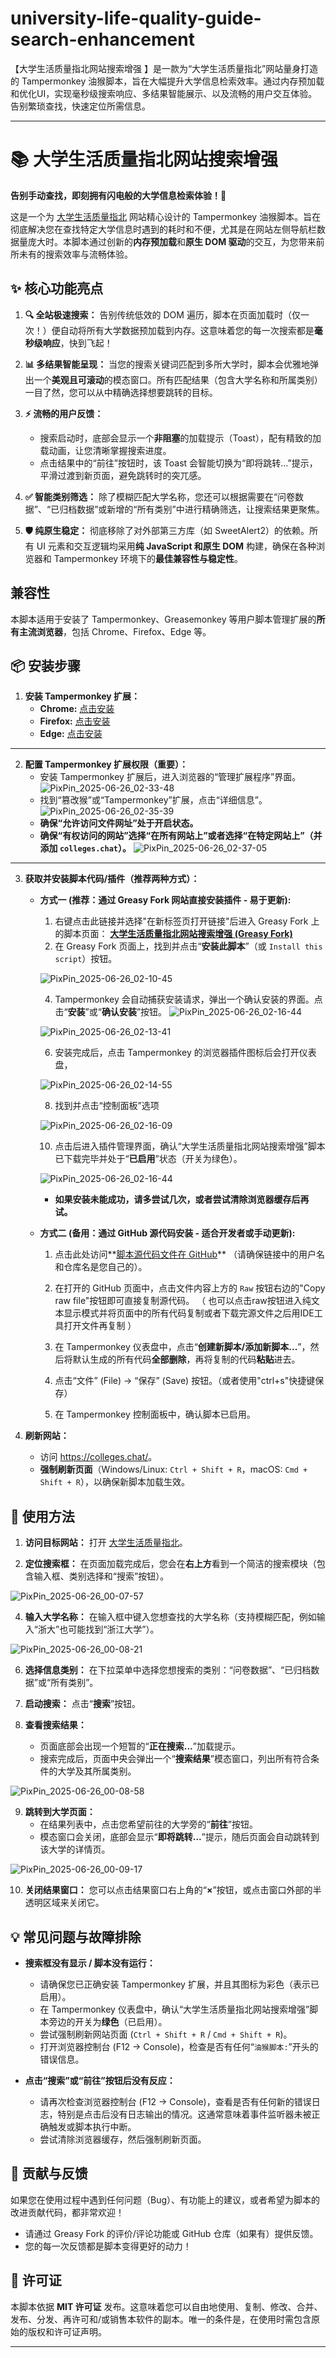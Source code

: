 # university-life-quality-guide-search-enhancement
【大学生活质量指北网站搜索增强 】是一款为“大学生活质量指北”网站量身打造的 Tampermonkey 油猴脚本，旨在大幅提升大学信息检索效率。通过内存预加载和优化UI，实现毫秒级搜索响应、多结果智能展示、以及流畅的用户交互体验。告别繁琐查找，快速定位所需信息。

-----

# 📚 大学生活质量指北网站搜索增强

**告别手动查找，即刻拥有闪电般的大学信息检索体验！🚀**

这是一个为 [大学生活质量指北](https://colleges.chat/) 网站精心设计的 Tampermonkey 油猴脚本。旨在彻底解决您在查找特定大学信息时遇到的耗时和不便，尤其是在网站左侧导航栏数据量庞大时。本脚本通过创新的**内存预加载**和**原生 DOM 驱动**的交互，为您带来前所未有的搜索效率与流畅体验。

## ✨ 核心功能亮点

1.  **🔍 全站极速搜索：** 告别传统低效的 DOM 遍历，脚本在页面加载时（仅一次！）便自动将所有大学数据预加载到内存。这意味着您的每一次搜索都是**毫秒级响应**，快到飞起！

2.  **📊 多结果智能呈现：** 当您的搜索关键词匹配到多所大学时，脚本会优雅地弹出一个**美观且可滚动**的模态窗口。所有匹配结果（包含大学名称和所属类别）一目了然，您可以从中精确选择想要跳转的目标。

3.  **⚡️ 流畅的用户反馈：**
    * 搜索启动时，底部会显示一个**非阻塞**的加载提示（Toast），配有精致的加载动画，让您清晰掌握搜索进度。
    * 点击结果中的“前往”按钮时，该 Toast 会智能切换为“即将跳转...”提示，平滑过渡到新页面，避免跳转时的突兀感。

4.  **✅ 智能类别筛选：** 除了模糊匹配大学名称，您还可以根据需要在“问卷数据”、“已归档数据”或新增的“所有类别”中进行精确筛选，让搜索结果更聚焦。

5.  **🛡️ 纯原生稳定：** 彻底移除了对外部第三方库（如 SweetAlert2）的依赖。所有 UI 元素和交互逻辑均采用**纯 JavaScript 和原生 DOM** 构建，确保在各种浏览器和 Tampermonkey 环境下的**最佳兼容性与稳定性**。

## 兼容性

本脚本适用于安装了 Tampermonkey、Greasemonkey 等用户脚本管理扩展的**所有主流浏览器**，包括 Chrome、Firefox、Edge 等。

## 📦 安装步骤

1.  **安装 Tampermonkey 扩展：**
    * **Chrome:** [点击安装](https://chrome.google.com/webstore/detail/tampermonkey/dhdgffkkebhmkfjojejmpbldmpobfkfo)
    * **Firefox:** [点击安装](https://addons.mozilla.org/zh-CN/firefox/addon/tampermonkey/)
    * **Edge:** [点击安装](https://microsoftedge.microsoft.com/addons/detail/tampermonkey/iikmkjmpbldldcalohfklkllfgjnnlse)
---
2.  **配置 Tampermonkey 扩展权限（重要）：**
    * 安装 Tampermonkey 扩展后，进入浏览器的“管理扩展程序”界面。
    ![PixPin_2025-06-26_02-33-48](https://github.com/user-attachments/assets/9e74ff64-6a0f-4929-87b1-c78e13b696f7)
    * 找到“篡改猴”或“Tampermonkey”扩展，点击“详细信息”。
      ![PixPin_2025-06-26_02-35-39](https://github.com/user-attachments/assets/3c5c54e9-3cd7-4371-9f7f-a10c3d78dcee)
    * **确保“允许访问文件网址”处于开启状态。**
    * **确保“有权访问的网站”选择“在所有网站上”或者选择“在特定网站上”（并添加 `colleges.chat`）。**
    ![PixPin_2025-06-26_02-37-05](https://github.com/user-attachments/assets/931349a6-b858-4e17-9168-c14818614589)

---

3.  **获取并安装脚本代码/插件（推荐两种方式）：**

    * **方式一 (推荐：通过 Greasy Fork 网站直接安装插件 - 易于更新):**
        1.  右键点击此链接并选择"在新标签页打开链接"后进入 Greasy Fork 上的脚本页面：
            **[大学生活质量指北网站搜索增强 (Greasy Fork)](https://greasyfork.org/en/scripts/540757-%E5%A4%A7%E5%AD%A6%E7%94%9F%E6%B4%BB%E8%B4%A8%E9%87%8F%E6%8C%87%E5%8C%97%E7%BD%91%E7%AB%99%E6%90%9C%E7%B4%A2%E5%A2%9E%E5%BC%BA-%E6%9C%80%E7%BB%88%E4%BF%AE%E5%A4%8D%E7%89%88)**
        2.  在 Greasy Fork 页面上，找到并点击“**安装此脚本**”（或 `Install this script`）按钮。
      
        ![PixPin_2025-06-26_02-10-45](https://github.com/user-attachments/assets/b46f32b0-3981-4c99-8f17-717b26e9dd8f)
      
        4.  Tampermonkey 会自动捕获安装请求，弹出一个确认安装的界面。点击“**安装**”或“**确认安装**”按钮。
      ![PixPin_2025-06-26_02-16-44](https://github.com/user-attachments/assets/8299735e-b3c0-4ded-ab00-917eee5bc573)

        ![PixPin_2025-06-26_02-13-41](https://github.com/user-attachments/assets/0bd5ba82-adfa-4973-8219-da5135a93228)
      
        6.  安装完成后，点击 Tampermonkey 的浏览器插件图标后会打开仪表盘，
      
        ![PixPin_2025-06-26_02-14-55](https://github.com/user-attachments/assets/52ff69f8-b5f8-400c-9651-3773cb7f0fa0)
      
        8.  找到并点击“控制面板”选项
      
        ![PixPin_2025-06-26_02-16-09](https://github.com/user-attachments/assets/d2f5241c-5921-44e5-a021-bed1597ae255)
           
        10.  点击后进入插件管理界面，确认“大学生活质量指北网站搜索增强”脚本已下载完毕并处于“**已启用**”状态（开关为绿色）。

        ![PixPin_2025-06-26_02-16-44](https://github.com/user-attachments/assets/8cbecbe8-92be-4edf-8cfa-0e8fae197f45)
            
        * **如果安装未能成功，请多尝试几次，或者尝试清除浏览器缓存后再试。**

    * **方式二 (备用：通过 GitHub 源代码安装 - 适合开发者或手动更新):**
        1.  点击此处访问**[脚本源代码文件在 GitHub](https://github.com/Endotch/university-life-quality-guide-search-enhancement/blob/main/university-life-quality-guide-search-enhancement.user.js)** （请确保链接中的用户名和仓库名是您自己的）。
        2.  在打开的 GitHub 页面中，点击文件内容上方的 `Raw` 按钮右边的"Copy raw file"按钮即可直接复制源代码。
           （ 也可以点击raw按钮进入纯文本显示模式并将页面中的所有代码复制或者下载完源文件之后用IDE工具打开文件再复制 ）
        4.  在 Tampermonkey 仪表盘中，点击“**创建新脚本/添加新脚本...**”，然后将默认生成的所有代码**全部删除**，再将复制的代码**粘贴**进去。
        5.  点击“文件” (File) -> “保存” (Save) 按钮。（或者使用"ctrl+s"快捷键保存）

        6.  在 Tampermonkey 控制面板中，确认脚本已启用。

5.  **刷新网站：**
    * 访问 <https://colleges.chat/>。
    * **强制刷新页面**（Windows/Linux: `Ctrl + Shift + R`，macOS: `Cmd + Shift + R`），以确保新脚本加载生效。

## 🚀 使用方法

1.  **访问目标网站：** 打开 [大学生活质量指北](https://colleges.chat/)。

2.  **定位搜索框：** 在页面加载完成后，您会在**右上方**看到一个简洁的搜索模块（包含输入框、类别选择和“搜索”按钮）。

![PixPin_2025-06-26_00-07-57](https://github.com/user-attachments/assets/ac65668d-43b8-47b1-a601-1f49d2814786)

4.  **输入大学名称：** 在输入框中键入您想查找的大学名称（支持模糊匹配，例如输入“浙大”也可能找到“浙江大学”）。

![PixPin_2025-06-26_00-08-21](https://github.com/user-attachments/assets/9feb23cf-51f0-4d96-83ae-6b33d00e87ac)

6.  **选择信息类别：** 在下拉菜单中选择您想搜索的类别：“问卷数据”、“已归档数据”或“所有类别”。

7.  **启动搜索：** 点击“**搜索**”按钮。

8.  **查看搜索结果：**
    * 页面底部会出现一个短暂的“**正在搜索...**”加载提示。
    * 搜索完成后，页面中央会弹出一个“**搜索结果**”模态窗口，列出所有符合条件的大学及其所属类别。

![PixPin_2025-06-26_00-08-58](https://github.com/user-attachments/assets/6ae688da-e523-42fa-862f-8f3576952560)

9.  **跳转到大学页面：**
    * 在结果列表中，点击您希望前往的大学旁的“**前往**”按钮。
    * 模态窗口会关闭，底部会显示“**即将跳转...**”提示，随后页面会自动跳转到该大学的详情页。

![PixPin_2025-06-26_00-09-17](https://github.com/user-attachments/assets/7df9f675-1d27-487a-8235-fcc32db43d66)

10.  **关闭结果窗口：** 您可以点击结果窗口右上角的“**×**”按钮，或点击窗口外部的半透明区域来关闭它。

## 💡 常见问题与故障排除

* **搜索框没有显示 / 脚本没有运行：**
    * 请确保您已正确安装 Tampermonkey 扩展，并且其图标为彩色（表示已启用）。
    * 在 Tampermonkey 仪表盘中，确认“大学生活质量指北网站搜索增强”脚本旁边的开关为**绿色**（已启用）。
    * 尝试强制刷新网站页面 (`Ctrl + Shift + R` / `Cmd + Shift + R`)。
    * 打开浏览器控制台 (F12 -> Console)，检查是否有任何“`油猴脚本:`”开头的错误信息。

* **点击“搜索”或“前往”按钮后没有反应：**
    * 请再次检查浏览器控制台 (F12 -> Console)，查看是否有任何新的错误日志，特别是点击后没有日志输出的情况。这通常意味着事件监听器未被正确触发或脚本执行中断。
    * 尝试清除浏览器缓存，然后强制刷新页面。

## 💖 贡献与反馈

如果您在使用过程中遇到任何问题（Bug）、有功能上的建议，或者希望为脚本的改进贡献代码，都非常欢迎！
* 请通过 Greasy Fork 的评价/评论功能或 GitHub 仓库（如果有）提供反馈。
* 您的每一次反馈都是脚本变得更好的动力！

## 📜 许可证

本脚本依据 **MIT 许可证** 发布。这意味着您可以自由地使用、复制、修改、合并、发布、分发、再许可和/或销售本软件的副本。唯一的条件是，在使用时需包含原始的版权和许可证声明。

-----



